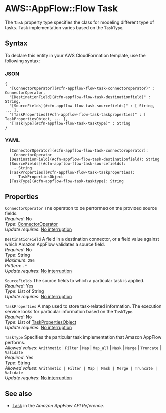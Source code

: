 # AWS::AppFlow::Flow Task<a name="aws-properties-appflow-flow-task"></a>

 The `Task` property type specifies the class for modeling different type of tasks\. Task implementation varies based on the `TaskType`\. 

## Syntax<a name="aws-properties-appflow-flow-task-syntax"></a>

To declare this entity in your AWS CloudFormation template, use the following syntax:

### JSON<a name="aws-properties-appflow-flow-task-syntax.json"></a>

```
{
  "[ConnectorOperator](#cfn-appflow-flow-task-connectoroperator)" : ConnectorOperator,
  "[DestinationField](#cfn-appflow-flow-task-destinationfield)" : String,
  "[SourceFields](#cfn-appflow-flow-task-sourcefields)" : [ String, ... ],
  "[TaskProperties](#cfn-appflow-flow-task-taskproperties)" : [ TaskPropertiesObject, ... ],
  "[TaskType](#cfn-appflow-flow-task-tasktype)" : String
}
```

### YAML<a name="aws-properties-appflow-flow-task-syntax.yaml"></a>

```
  [ConnectorOperator](#cfn-appflow-flow-task-connectoroperator): 
    ConnectorOperator
  [DestinationField](#cfn-appflow-flow-task-destinationfield): String
  [SourceFields](#cfn-appflow-flow-task-sourcefields): 
    - String
  [TaskProperties](#cfn-appflow-flow-task-taskproperties): 
    - TaskPropertiesObject
  [TaskType](#cfn-appflow-flow-task-tasktype): String
```

## Properties<a name="aws-properties-appflow-flow-task-properties"></a>

`ConnectorOperator`  <a name="cfn-appflow-flow-task-connectoroperator"></a>
 The operation to be performed on the provided source fields\.   
*Required*: No  
*Type*: [ConnectorOperator](aws-properties-appflow-flow-connectoroperator.md)  
*Update requires*: [No interruption](https://docs.aws.amazon.com/AWSCloudFormation/latest/UserGuide/using-cfn-updating-stacks-update-behaviors.html#update-no-interrupt)

`DestinationField`  <a name="cfn-appflow-flow-task-destinationfield"></a>
 A field in a destination connector, or a field value against which Amazon AppFlow validates a source field\.   
*Required*: No  
*Type*: String  
*Maximum*: `256`  
*Pattern*: `.*`  
*Update requires*: [No interruption](https://docs.aws.amazon.com/AWSCloudFormation/latest/UserGuide/using-cfn-updating-stacks-update-behaviors.html#update-no-interrupt)

`SourceFields`  <a name="cfn-appflow-flow-task-sourcefields"></a>
 The source fields to which a particular task is applied\.   
*Required*: Yes  
*Type*: List of String  
*Update requires*: [No interruption](https://docs.aws.amazon.com/AWSCloudFormation/latest/UserGuide/using-cfn-updating-stacks-update-behaviors.html#update-no-interrupt)

`TaskProperties`  <a name="cfn-appflow-flow-task-taskproperties"></a>
 A map used to store task\-related information\. The execution service looks for particular information based on the `TaskType`\.   
*Required*: No  
*Type*: List of [TaskPropertiesObject](aws-properties-appflow-flow-taskpropertiesobject.md)  
*Update requires*: [No interruption](https://docs.aws.amazon.com/AWSCloudFormation/latest/UserGuide/using-cfn-updating-stacks-update-behaviors.html#update-no-interrupt)

`TaskType`  <a name="cfn-appflow-flow-task-tasktype"></a>
Specifies the particular task implementation that Amazon AppFlow performs\.  
*Allowed values*: `Arithmetic` \| `Filter` \| `Map` \| `Map_all` \| `Mask` \| `Merge` \| `Truncate` \| `Validate`  
*Required*: Yes  
*Type*: String  
*Allowed values*: `Arithmetic | Filter | Map | Mask | Merge | Truncate | Validate`  
*Update requires*: [No interruption](https://docs.aws.amazon.com/AWSCloudFormation/latest/UserGuide/using-cfn-updating-stacks-update-behaviors.html#update-no-interrupt)

## See also<a name="aws-properties-appflow-flow-task--seealso"></a>
+ [Task](https://docs.aws.amazon.com/appflow/1.0/APIReference/API_Task.html) in the *Amazon AppFlow API Reference*\.

